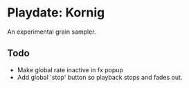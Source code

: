 # Playdate: Kornig

An experimental grain sampler.

## Todo

* Make global rate inactive in fx popup
* Add global 'stop' button so playback stops and fades out.
